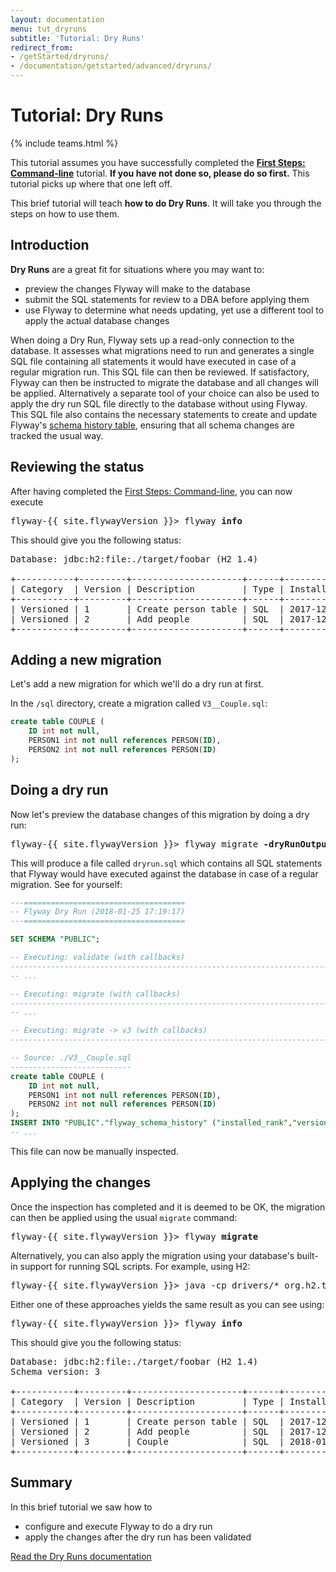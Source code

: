```yaml
---
layout: documentation
menu: tut_dryruns
subtitle: 'Tutorial: Dry Runs'
redirect_from: 
- /getStarted/dryruns/
- /documentation/getstarted/advanced/dryruns/
---
```

# Tutorial: Dry Runs
{% include teams.html %}

This tutorial assumes you have successfully completed the [**First Steps: Command-line**](/documentation/getstarted/firststeps/commandline)
tutorial. **If you have not done so, please do so first.** This tutorial picks up where that one left off.

This brief tutorial will teach **how to do Dry Runs**. It will take you through the
steps on how to use them.

## Introduction

**Dry Runs** are a great fit for situations where you may want to:
- preview the changes Flyway will make to the database
- submit the SQL statements for review to a DBA before applying them
- use Flyway to determine what needs updating, yet use a different tool to apply the actual database changes

When doing a Dry Run, Flyway sets up a read-only connection to the database. It assesses what migrations need to run and
generates a single SQL file containing all statements it would have executed in case of a regular migration
run. This SQL file can then be reviewed. If satisfactory, Flyway can then be instructed to migrate the database and
all changes will be applied. Alternatively a separate tool of your choice can also be used to apply the dry run SQL file
directly to the database without using Flyway. This SQL file also contains the necessary statements to create and update Flyway's
[schema history table](/documentation/concepts/migrations#schema-history-table), ensuring that all schema changes are tracked the usual way.  

## Reviewing the status

After having completed the [First Steps: Command-line](/documentation/getstarted/firststeps/commandline), you can now execute

<pre class="console"><span>flyway-{{ site.flywayVersion }}&gt;</span> flyway <strong>info</strong></pre>

This should give you the following status:

<pre class="console">Database: jdbc:h2:file:./target/foobar (H2 1.4)

+-----------+---------+---------------------+------+---------------------+---------+
| Category  | Version | Description         | Type | Installed On        | State   |
+-----------+---------+---------------------+------+---------------------+---------+
| Versioned | 1       | Create person table | SQL  | 2017-12-22 15:26:39 | Success |
| Versioned | 2       | Add people          | SQL  | 2017-12-22 15:28:17 | Success |
+-----------+---------+---------------------+------+---------------------+---------+</pre>

## Adding a new migration

Let's add a new migration for which we'll do a dry run at first.

In the `/sql` directory, create a migration called `V3__Couple.sql`:

```sql
create table COUPLE (
    ID int not null,
    PERSON1 int not null references PERSON(ID), 
    PERSON2 int not null references PERSON(ID) 
);
```

## Doing a dry run

Now let's preview the database changes of this migration by doing a dry run:

<pre class="console"><span>flyway-{{ site.flywayVersion }}&gt;</span> flyway migrate <strong>-dryRunOutput=dryrun.sql</strong></pre>

This will produce a file called `dryrun.sql` which contains all SQL statements that Flyway would have executed against
the database in case of a regular migration. See for yourself: 

```sql
---====================================
-- Flyway Dry Run (2018-01-25 17:19:17)
---====================================

SET SCHEMA "PUBLIC";

-- Executing: validate (with callbacks)
------------------------------------------------------------------------------------------
-- ...

-- Executing: migrate (with callbacks)
------------------------------------------------------------------------------------------
-- ...

-- Executing: migrate -> v3 (with callbacks)
------------------------------------------------------------------------------------------

-- Source: ./V3__Couple.sql
---------------------------
create table COUPLE (
    ID int not null,
    PERSON1 int not null references PERSON(ID), 
    PERSON2 int not null references PERSON(ID) 
);
INSERT INTO "PUBLIC"."flyway_schema_history" ("installed_rank","version","description","type","script","checksum","installed_by","execution_time","success") VALUES (2, '3', 'Couple', 'SQL', 'V3__Couple.sql', -722651034, 'SA', 0, 1);
-- ...
```

This file can now be manually inspected.
 
## Applying the changes
 
Once the inspection has completed and it is deemed to be OK, the migration can then be applied
using the usual `migrate` command:

<pre class="console"><span>flyway-{{ site.flywayVersion }}&gt;</span> flyway <strong>migrate</strong></pre>

Alternatively, you can also apply the migration using your database's built-in support for running SQL scripts. For example, using H2:

<pre class="console"><span>flyway-{{ site.flywayVersion }}&gt;</span> java -cp drivers/* org.h2.tools.RunScript -url jdbc:h2:file:./foobardb -script <strong>dryrun.sql</strong></pre>

Either one of these approaches yields the same result as you can see using:

<pre class="console"><span>flyway-{{ site.flywayVersion }}&gt;</span> flyway <strong>info</strong></pre>

This should give you the following status:

<pre class="console">Database: jdbc:h2:file:./target/foobar (H2 1.4)
Schema version: 3

+-----------+---------+---------------------+------+---------------------+---------+----------+
| Category  | Version | Description         | Type | Installed On        | State   | Undoable |
+-----------+---------+---------------------+------+---------------------+---------+----------+
| Versioned | 1       | Create person table | SQL  | 2017-12-22 15:26:39 | Success | No       |
| Versioned | 2       | Add people          | SQL  | 2017-12-22 15:28:17 | Success | No       |
| Versioned | 3       | Couple              | SQL  | 2018-01-25 17:57:13 | Success | No       |
+-----------+---------+---------------------+------+---------------------+---------+----------+</pre>

## Summary

In this brief tutorial we saw how to
- configure and execute Flyway to do a dry run
- apply the changes after the dry run has been validated

<p class="next-steps">
    <a class="btn btn-primary" href="/documentation/concepts/dryruns">Read the Dry Runs documentation <i class="fa fa-arrow-right"></i></a>
</p>
